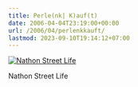 ```yaml
---
title: Perle(nk| K)auf(t)
date: 2006-04-04T23:19:00+00:00
url: /2006/04/perlenkkauft/
lastmod: 2023-09-10T19:14:12+07:00
---
```

<div class="flickr">
  <a href="http://www.flickr.com/photos/schreibblogade/123562170/" title="Nathon Street Life"><img src="//static.flickr.com/40/123562170_64f2a17e61.jpg" alt="Nathon Street Life" /></a></p>

  <p>
    Nathon Street Life
  </p>
</div>
